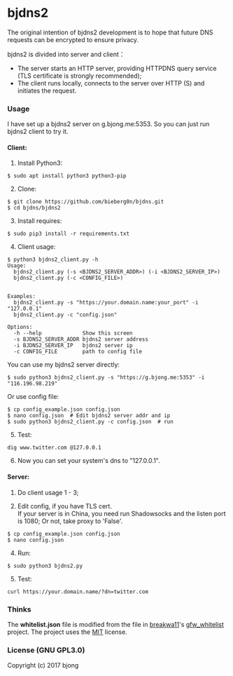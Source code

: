 # bjdns2

The original intention of bjdns2 development is to hope that future DNS requests can be encrypted to ensure privacy.  

bjdns2 is divided into server and client：  
* The server starts an HTTP server, providing HTTPDNS query service (TLS certificate is strongly recommended);  
* The client runs locally, connects to the server over HTTP (S) and initiates the request.  

### Usage  
I have set up a bjdns2 server on g.bjong.me:5353. So you can just run bjdns2 client to try it.  

#### Client:
1. Install Python3:
```
$ sudo apt install python3 python3-pip
```

2. Clone:
```
$ git clone https://github.com/bieberg0n/bjdns.git
$ cd bjdns/bjdns2
```

3. Install requires:
```
$ sudo pip3 install -r requirements.txt
```

4. Client usage:
```
$ python3 bjdns2_client.py -h
Usage:
  bjdns2_client.py (-s <BJDNS2_SERVER_ADDR>) (-i <BJDNS2_SERVER_IP>)
  bjdns2_client.py (-c <CONFIG_FILE>)


Examples:
  bjdns2_client.py -s "https://your.domain.name:your_port" -i "127.0.0.1"
  bjdns2_client.py -c "config.json"

Options:
  -h --help             Show this screen
  -s BJDNS2_SERVER_ADDR bjdns2 server address
  -i BJDNS2_SERVER_IP   bjdns2 server ip
  -c CONFIG_FILE        path to config file
```
You can use my bjdns2 server directly:
```
$ sudo python3 bjdns2_client.py -s "https://g.bjong.me:5353" -i "116.196.98.219"
```

Or use config file:
```
$ cp config_example.json config.json  
$ nano config.json  # Edit bjdns2 server addr and ip
$ sudo python3 bjdns2_client.py -c config.json  # run
```
5. Test:
```
dig www.twitter.com @127.0.0.1
```

6. Now you can set your system's dns to "127.0.0.1".  

#### Server:
1. Do client usage 1 - 3;

2. Edit config, if you have TLS cert.  
If your server is in China, you need run Shadowsocks and the listen port is 1080; Or not, take proxy to 'False'.
```
$ cp config_example.json config.json  
$ nano config.json
```

4. Run:
```
$ sudo python3 bjdns2.py
```

5. Test:
```
curl https://your.domain.name/?dn=twitter.com
```


### Thinks
The **whitelist.json** file is modified from the file in [breakwa11](https://github.com/breakwa11)'s [gfw_whitelist](https://github.com/breakwa11/gfw_whitelist) project. The project uses the [MIT](https://github.com/breakwa11/gfw_whitelist/blob/master/LICENSE) license.  

### License (GNU GPL3.0)  
Copyright (c) 2017 bjong

